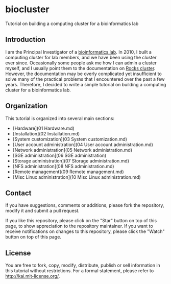 # biocluster

Tutorial on building a computing cluster for a bioinformatics lab

## Introduction

I am the Principal Investigator of a [bioinformatics lab](http://wglab.org). In 2010, I built a computing cluster for lab members, and we have been using the cluster ever since. Occasionally some people ask me how I can admin a cluster myself, and I usually point them to the documentation on [Rocks cluster](http://www.rocksclusters.org/wordpress/). However, the documentation may be overly complicated yet insufficient to solve many of the practical problems that I encountered over the past a few years. Therefore, I decided to write a simple tutorial on building a computing cluster for a bioinformatics lab.

## Organization

This tutorial is organized into several main sections:

- [Hardware](01 Hardware.md)
- [Installation](02 Installation.md)
- [System customization](03 System customization.md)
- [User account administration](04 User account administration.md)
- [Network administration](05 Network administration.md)
- [SGE administration](06 SGE administration)
- [Storage administration](07 Storage administration.md)
- [NFS administration](08 NFS administration.md)
- [Remote management](09 Remote management.md)
- [Misc Linux administration](10 Misc Linux administration.md)

## Contact

If you have suggestions, comments or additions, please fork the repository, modify it and submit a pull request.

If you like this repository, please click on the "Star" button on top of this page, to show appreciation to the repository maintainer. If you want to receive notifications on changes to this repository, please click the "Watch" button on top of this page.

## License

You are free to fork, copy, modify, distribute, publish or sell information in this tutorial without restrictions. For a formal statement, please refer to http://kai.mit-license.org/.

